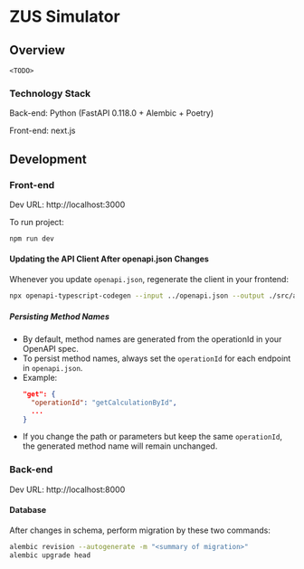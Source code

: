 # ZUS Simulator

## Overview
`<TODO>`

### Technology Stack

Back-end: Python (FastAPI 0.118.0 + Alembic + Poetry)

Front-end: next.js

## Development

### Front-end

Dev URL: http://localhost:3000

To run project:
```bash
npm run dev
```

#### Updating the API Client After openapi.json Changes

Whenever you update `openapi.json`, regenerate the client in your frontend:

```bash
npx openapi-typescript-codegen --input ../openapi.json --output ./src/api-client
```

##### Persisting Method Names
- By default, method names are generated from the operationId in your OpenAPI spec.
- To persist method names, always set the `operationId` for each endpoint in `openapi.json`.
- Example:
  ```json
  "get": {
    "operationId": "getCalculationById",
    ...
  }
  ```
- If you change the path or parameters but keep the same `operationId`, the generated method name will remain unchanged.

### Back-end

Dev URL: http://localhost:8000

#### Database

After changes in schema, perform migration by these two commands:

```bash
alembic revision --autogenerate -m "<summary of migration>"
alembic upgrade head
```